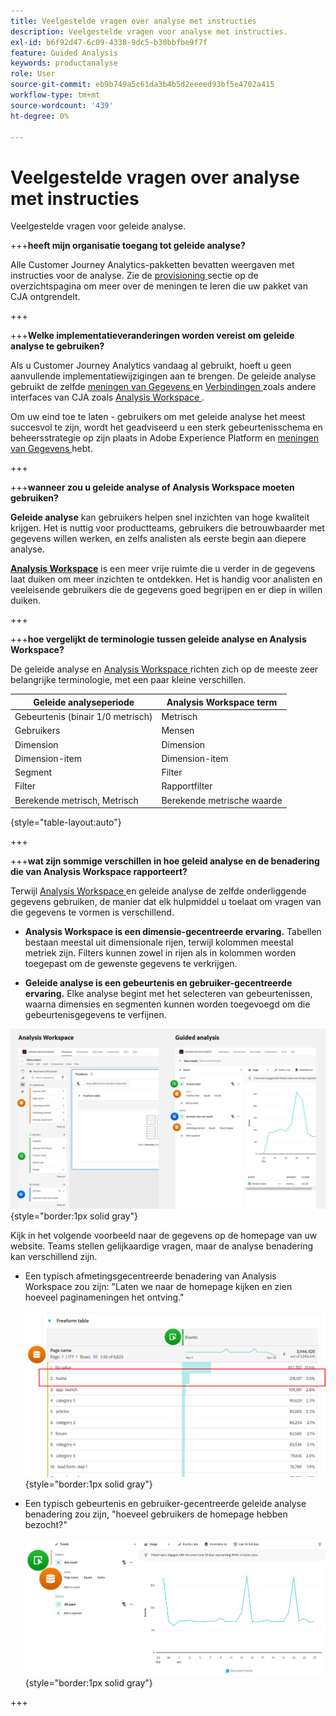 ```yaml
---
title: Veelgestelde vragen over analyse met instructies
description: Veelgestelde vragen voor analyse met instructies.
exl-id: b6f92d47-6c09-4338-9dc5-b30bbfbe9f7f
feature: Guided Analysis
keywords: productanalyse
role: User
source-git-commit: eb9b749a5c61da3b4b5d2eeeed93bf5e4702a415
workflow-type: tm+mt
source-wordcount: '439'
ht-degree: 0%

---
```


# Veelgestelde vragen over analyse met instructies

Veelgestelde vragen voor geleide analyse.

+++**heeft mijn organisatie toegang tot geleide analyse?**

Alle Customer Journey Analytics-pakketten bevatten weergaven met instructies voor de analyse. Zie de [ provisioning ](overview.md#provisioning) sectie op de overzichtspagina om meer over de meningen te leren die uw pakket van CJA ontgrendelt.

+++

+++**Welke implementatieveranderingen worden vereist om geleide analyse te gebruiken?**

Als u Customer Journey Analytics vandaag al gebruikt, hoeft u geen aanvullende implementatiewijzigingen aan te brengen. De geleide analyse gebruikt de zelfde [ meningen van Gegevens ](../data-views/data-views.md) en [ Verbindingen ](../connections/overview.md) zoals andere interfaces van CJA zoals [ Analysis Workspace ](../analysis-workspace/home.md).

Om uw eind toe te laten - gebruikers om met geleide analyse het meest succesvol te zijn, wordt het geadviseerd u een sterk gebeurtenisschema en beheersstrategie op zijn plaats in Adobe Experience Platform en [ meningen van Gegevens ](../data-views/data-views.md) hebt.

+++

+++**wanneer zou u geleide analyse of Analysis Workspace moeten gebruiken?**

**Geleide analyse** kan gebruikers helpen snel inzichten van hoge kwaliteit krijgen. Het is nuttig voor productteams, gebruikers die betrouwbaarder met gegevens willen werken, en zelfs analisten als eerste begin aan diepere analyse.

**[Analysis Workspace](../analysis-workspace/home.md)** is een meer vrije ruimte die u verder in de gegevens laat duiken om meer inzichten te ontdekken. Het is handig voor analisten en veeleisende gebruikers die de gegevens goed begrijpen en er diep in willen duiken.

+++

+++**hoe vergelijkt de terminologie tussen geleide analyse en Analysis Workspace?**

De geleide analyse en [ Analysis Workspace ](../analysis-workspace/home.md) richten zich op de meeste zeer belangrijke terminologie, met een paar kleine verschillen.

| Geleide analyseperiode | Analysis Workspace term |
| --- | --- |
| Gebeurtenis (binair 1/0 metrisch) | Metrisch |
| Gebruikers | Mensen |
| Dimension | Dimension |
| Dimension-item | Dimension-item |
| Segment | Filter |
| Filter | Rapportfilter |
| Berekende metrisch, Metrisch | Berekende metrische waarde |

{style="table-layout:auto"}

+++

+++**wat zijn sommige verschillen in hoe geleid analyse en de benadering die van Analysis Workspace rapporteert?**

Terwijl [ Analysis Workspace ](../analysis-workspace/home.md) en geleide analyse de zelfde onderliggende gegevens gebruiken, de manier dat elk hulpmiddel u toelaat om vragen van die gegevens te vormen is verschillend.

* **Analysis Workspace is een dimensie-gecentreerde ervaring.** Tabellen bestaan meestal uit dimensionale rijen, terwijl kolommen meestal metriek zijn. Filters kunnen zowel in rijen als in kolommen worden toegepast om de gewenste gegevens te verkrijgen.

* **Geleide analyse is een gebeurtenis en gebruiker-gecentreerde ervaring.** Elke analyse begint met het selecteren van gebeurtenissen, waarna dimensies en segmenten kunnen worden toegevoegd om die gebeurtenisgegevens te verfijnen.

![ Analysis Workspace en geleide analysemeningen ](assets/structure.png){style="border:1px solid gray"}

Kijk in het volgende voorbeeld naar de gegevens op de homepage van uw website. Teams stellen gelijkaardige vragen, maar de analyse benadering kan verschillend zijn.

* Een typisch afmetingsgecentreerde benadering van Analysis Workspace zou zijn: &quot;Laten we naar de homepage kijken en zien hoeveel paginameningen het ontving.&quot;

  ![ gecentreerde Dimension ](assets/dimension-centered.png){style="border:1px solid gray"}

* Een typisch gebeurtenis en gebruiker-gecentreerde geleide analyse benadering zou zijn, &quot;hoeveel gebruikers de homepage hebben bezocht?&quot;

  ![ Gecentreerde Gebeurtenis ](assets/event-centered.png){style="border:1px solid gray"}

+++
